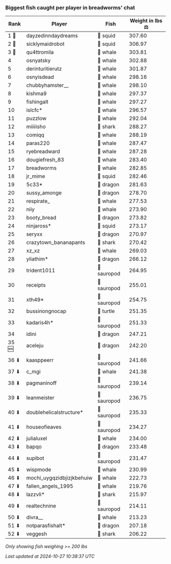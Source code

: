 ### Biggest fish caught per player in breadworms' chat
| Rank | Player | Fish | Weight in lbs ⚖️ |
|------|--------|-----------|---------|
| 1 🥇  | dayzedinndaydreams | 🦑 squid | 307.60 |
| 2 🥈  | sicklymaidrobot | 🦑 squid | 306.97 |
| 3 🥉  | qu4ttromila | 🐳 whale | 303.81 |
| 4  | osnyatsky | 🐳 whale | 302.88 |
| 5  | derinturitierutz | 🐳 whale | 301.87 |
| 6  | osnyisdead | 🐳 whale | 298.16 |
| 7  | chubbyhamster__ | 🐳 whale | 298.10 |
| 8  | kishma9 | 🐳 whale | 297.37 |
| 9  | fishingalt | 🐳 whale | 297.27 |
| 10  | islcfc* | 🐳 whale | 296.57 |
| 11  | puzzlow | 🐳 whale | 292.04 |
| 12  | miiiiisho | 🦈 shark | 288.27 |
| 13  | comiqq | 🐳 whale | 288.19 |
| 14  | paras220 | 🐳 whale | 287.47 |
| 15  | ryebreadward | 🐳 whale | 287.28 |
| 16  | dougiefresh_83 | 🐳 whale | 283.40 |
| 17  | breadworms | 🐳 whale | 282.85 |
| 18  | jr_mime | 🦑 squid | 282.46 |
| 19  | 5c33* | 🐉 dragon | 281.63 |
| 20  | sussy_amonge | 🐉 dragon | 278.70 |
| 21  | respirate_ | 🐳 whale | 277.53 |
| 22  | niiy | 🐳 whale | 273.90 |
| 23  | booty_bread | 🐉 dragon | 273.82 |
| 24  | ninjaross* | 🦑 squid | 273.17 |
| 25  | seryxx | 🐉 dragon | 270.97 |
| 26  | crazytown_bananapants | 🦈 shark | 270.42 |
| 27  | xz_xz | 🐳 whale | 269.03 |
| 28  | yliathim* | 🐉 dragon | 266.12 |
| 29  | trident1011 | 🦕 sauropod | 264.95 |
| 30  | receipts | 🦕 sauropod | 255.01 |
| 31  | xth49* | 🦕 sauropod | 254.75 |
| 32  | bussinongnocap | 🐢 turtle | 251.35 |
| 33  | kadaris4h* | 🦕 sauropod | 251.33 |
| 34  | idini | 🐉 dragon | 247.21 |
| 35 🆕 | aceleju | 🐉 dragon | 242.20 |
| 36 ⬇ | kaasppeerr | 🦕 sauropod | 241.66 |
| 37 ⬇ | c_mgi | 🐳 whale | 241.38 |
| 38 ⬇ | pagmaninoff | 🦕 sauropod | 239.14 |
| 39 ⬇ | leanmeister | 🦕 sauropod | 236.75 |
| 40 ⬇ | doublehelicalstructure* | 🦕 sauropod | 235.33 |
| 41 ⬇ | houseofieaves | 🦕 sauropod | 234.27 |
| 42 ⬇ | julialuxel | 🐳 whale | 234.00 |
| 43 ⬇ | bapqo | 🐉 dragon | 233.48 |
| 44 ⬇ | supibot | 🦕 sauropod | 231.47 |
| 45 ⬇ | wispmode | 🐳 whale | 230.99 |
| 46 ⬇ | mochi_uygqzidbjizjkbehuiw | 🐳 whale | 222.73 |
| 47 ⬇ | fallen_angels_1995 | 🐳 whale | 219.76 |
| 48 ⬇ | lazzvli* | 🦈 shark | 215.97 |
| 49 ⬇ | realtechnine | 🦕 sauropod | 214.11 |
| 50 ⬇ | divra__ | 🐳 whale | 213.23 |
| 51 ⬇ | notparasfishalt* | 🐉 dragon | 207.18 |
| 52 ⬇ | veggesh | 🦈 shark | 206.22 |

_Only showing fish weighing >= 200 lbs_

_Last updated at 2024-10-27 10:38:37 UTC_